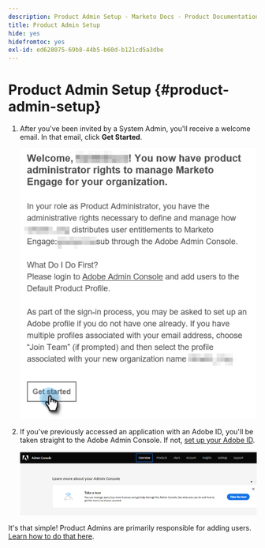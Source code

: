 ```yaml
---
description: Product Admin Setup - Marketo Docs - Product Documentation
title: Product Admin Setup
hide: yes
hidefromtoc: yes
exl-id: ed628075-69b8-44b5-b60d-b121cd5a3dbe
---
```

# Product Admin Setup {#product-admin-setup}

1. After you've been invited by a System Admin, you'll receive a welcome email. In that email, click **Get Started**.

   ![](assets/admin-setup-7.png)

1. If you've previously accessed an application with an Adobe ID, you'll be taken straight to the Adobe Admin Console. If not, [set up your Adobe ID](https://helpx.adobe.com/manage-account/using/create-update-adobe-id.html).

   ![](assets/admin-setup-8.png)

It's that simple! Product Admins are primarily responsible for adding users. [Learn how to do that here](/help/marketo/product-docs/administration/marketo-with-adobe-identity/add-or-remove-a-user.md#add-a-user).
